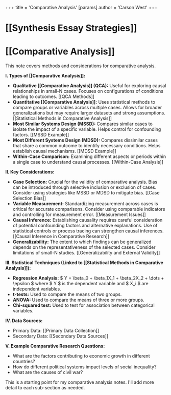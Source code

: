 +++
 title = 'Comparative Analysis'
[params]
	author = 'Carson West'
+++
# [[Synthesis Essay Strategies]]
# [[Comparative Analysis]]

This note covers methods and considerations for comparative analysis.

**I. Types of [[Comparative Analysis]]:**

* **Qualitative [[Comparative Analysis]] (QCA):**  Useful for exploring causal relationships in small-N cases.  Focuses on configurations of conditions leading to outcomes.  [[QCA Methods]]
* **Quantitative [[Comparative Analysis]]:** Uses statistical methods to compare groups or variables across multiple cases.  Allows for broader generalizations but may require larger datasets and strong assumptions. [[Statistical Methods in Comparative Analysis]]
* **Most Similar Systems Design (MSSD):** Compares similar cases to isolate the impact of a specific variable.  Helps control for confounding factors. [[MSSD Example]]
* **Most Different Systems Design (MDSD):** Compares dissimilar cases that share a common outcome to identify necessary conditions.  Helps establish causal mechanisms. [[MDSD Example]]
* **Within-Case Comparison:** Examining different aspects or periods within a single case to understand causal processes. [[Within-Case Analysis]]

**II. Key Considerations:**

* **Case Selection:**  Crucial for the validity of comparative analysis.  Bias can be introduced through selective inclusion or exclusion of cases.  Consider using strategies like MSSD or MDSD to mitigate bias. [[Case Selection Bias]]
* **Variable Measurement:**  Standardizing measurement across cases is critical for accurate comparisons.  Consider using comparable indicators and controlling for measurement error. [[Measurement Issues]]
* **Causal Inference:**  Establishing causality requires careful consideration of potential confounding factors and alternative explanations.  Use of statistical controls or process tracing can strengthen causal inferences. [[Causal Inference in Comparative Research]]
* **Generalizability:** The extent to which findings can be generalized depends on the representativeness of the selected cases.  Consider limitations of small-N studies. [[Generalizability and External Validity]]


**III.  Statistical Techniques (Linked to [[Statistical Methods in Comparative Analysis]]):**

* **Regression Analysis:**   $ Y = \beta_0 + \beta_1X_1 + \beta_2X_2 + \dots + \epsilon $   where  $ Y $  is the dependent variable and  $ X_i $  are independent variables.
* **t-tests:** Used to compare the means of two groups.
* **ANOVA:** Used to compare the means of three or more groups.
* **Chi-squared test:** Used to test for association between categorical variables.


**IV.  Data Sources:**

*  Primary Data: [[Primary Data Collection]]
*  Secondary Data: [[Secondary Data Sources]]


**V.  Example Comparative Research Questions:**

* What are the factors contributing to economic growth in different countries?
* How do different political systems impact levels of social inequality?
* What are the causes of civil war?


This is a starting point for my comparative analysis notes.  I'll add more detail to each sub-section as needed.
